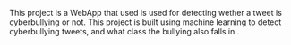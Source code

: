 This project is a WebApp that used is used for detecting wether a tweet is cyberbullying or not. This project is built using machine learning to detect cyberbullying tweets, and what class the bullying also falls in .